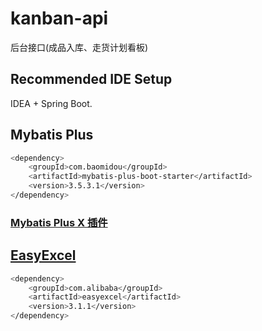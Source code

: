 # kanban-api

后台接口(成品入库、走货计划看板)

## Recommended IDE Setup

IDEA + Spring Boot.

## Mybatis Plus

```sh
<dependency>
    <groupId>com.baomidou</groupId>
    <artifactId>mybatis-plus-boot-starter</artifactId>
    <version>3.5.3.1</version>
</dependency>
```

### [Mybatis Plus X 插件](https://baomidou.com/pages/ba5b24/#%E5%8A%9F%E8%83%BD)

## [EasyExcel](https://easyexcel.opensource.alibaba.com/docs/current/quickstart/write)

```sh
<dependency>
    <groupId>com.alibaba</groupId>
    <artifactId>easyexcel</artifactId>
    <version>3.1.1</version>
</dependency>
```
